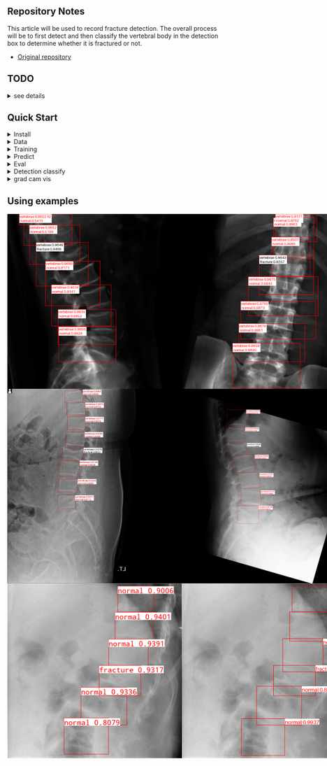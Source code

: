 <!--
 * @Description: 
 * @version: 
 * @Author: ThreeStones1029 2320218115@qq.com
 * @Date: 2024-03-31 04:04:02
 * @LastEditors: ShuaiLei
 * @LastEditTime: 2024-09-09 08:29:59
-->
## Repository Notes
This article will be used to record fracture detection. The overall process will be to first detect and then classify the vertebral body in the detection box to determine whether it is fractured or not.
* [Original repository](https://github.com/WZMIAOMIAO/deep-learning-for-image-processing/tree/master/pytorch_classification/Test11_efficientnetV2)

## TODO
<details>
<summary> see details </summary>

- [x] Upload drr detection weights.
- [x] add yolov5 detection predict.
- [x] add detection training.

</details>

## Quick Start

<details>
<summary>Install</summary>

```bash
pip install -r requirements.txt
```
</details>

<details>
Well classified according to the category.
<summary>Data</summary>

```bash
.
├── cut_drr
│   ├── AP
│   │   ├── fracture_images
│   │   └── normal_images
│   ├── LA
│   │   ├── fracture_images
│   │   └── normal_images
│   ├── all
│   │   ├── fracture_images
│   │   └── normal_images
```
</details>

<details>
<summary>Training</summary>
[Note] the pretrain model can download from the Original repository.

```bash
python train.py
```
</details>

<details>
<summary>Predict</summary>

```bash
python predict.py
```
</details>

<details>
<summary>Eval</summary>

```bash
python eval.py
```
</details>


 <details>
<summary>Detection classify</summary>
you can choose run rtdetr_paddle or rtdetr_pytorch

```bash
python detection_classify_from_predict_bbox.py
```
</details>

<details>
<summary>grad cam vis</summary>
you can use to visualize classify model

~~~bash
python grad_cam_vis.py
~~~

</details>


## Using examples
<div style="display: flex;">
    <img src="document/LA_drr_example.png" alt="Image 1" width="400"; padding: 5px;">
    <img src="document/AP_drr_example.png" alt="Image 2" width="400"; padding: 5px;">
</div>

<div style="display: flex;">
    <img src="document/LA_preoperative_xray_example.jpg" alt="Image 3" width="300"; padding: 5px;">
    <img src="document/LA_preoperative_xray_example2.png" alt="Image 4" width="493";padding: 5px;">
    
</div>

<div style="display: flex;">
    <img src="document/xray_detection.png" alt="Image 3" width="400"; padding: 5px;">
    <img src="document/xray_detection_classify.png" alt="Image 4" width="400";padding: 5px;">
    
</div>
</details>
